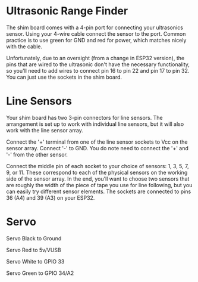 # Ultrasonic Range Finder

The shim board comes with a 4-pin port for connecting your ultrasonics sensor. Using your 4-wire cable connect the sensor to the port. Common practice is to use green for GND and red for power, which matches nicely with the cable.

Unfortunately, due to an oversight (from a change in ESP32 version), the pins that are wired to the ultrasonic don't have the necessary functionality, so you'll need to add wires to connect pin 16 to pin 22 and pin 17 to pin 32. You can just use the sockets in the shim board.

# Line Sensors

Your shim board has two 3-pin connectors for line sensors. The arrangement is set up to work with individual line sensors, but it will also work with the line sensor array.

Connect the '+' terminal from one of the line sensor sockets to Vcc on the sensor array. Connect '-' to GND. You do note need to connect the '+' and '-' from the other sensor.

Connect the middle pin of each socket to your choice of sensors: 1, 3, 5, 7, 9, or 11. These correspond to each of the physical sensors on the working side of the sensor array. In the end, you'll want to choose two sensors that are roughly the width of the piece of tape you use for line following, but you can easily try different sensor elements. The sockets are connected to pins 36 (A4) and 39 (A3) on your ESP32.


# Servo

Servo Black to Ground

Servo Red to 5v/VUSB

Servo White to GPIO 33

Servo Green to GPIO 34/A2
